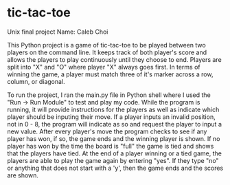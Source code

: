 # tic-tac-toe
Unix final project
Name: Caleb Choi

This Python project is a game of tic-tac-toe to be played between two players on the command line. It keeps 
track of both player's score and allows the players to play continuously until they choose to end. Players 
are split into "X" and "O" where player "X" always goes first. In terms of winning the game, a player must
match three of it's marker across a row, column, or diagonal. 

To run the project, I ran the main.py file in Python shell where I used the "Run -> Run Module" to test and
play my code. While the program is running, it will provide instructions for the players as well as indicate
which player should be inputing their move. If a player inputs an invalid position, not in 0 - 8, the program
will indicate as so and request the player to input a new value. After every player's move the program checks
to see if any player has won, if so, the game ends and the winning player is shown. If no player has won by 
the time the board is "full" the game is tied and shows that the players have tied. At the end of a player
winning or a tied game, the players are able to play the game again by entering "yes". If they type "no" or
anything that does not start with a 'y', then the game ends and the scores are shown. 
